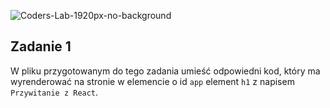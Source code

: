 ![Coders-Lab-1920px-no-background](https://user-images.githubusercontent.com/30623667/104709387-2b7ac180-571f-11eb-9b94-517aa6d501c9.png)



## Zadanie 1

W pliku przygotowanym do tego zadania umieść odpowiedni kod, który ma wyrenderować na stronie w elemencie o id `app` element `h1` z napisem `Przywitanie z React`.
